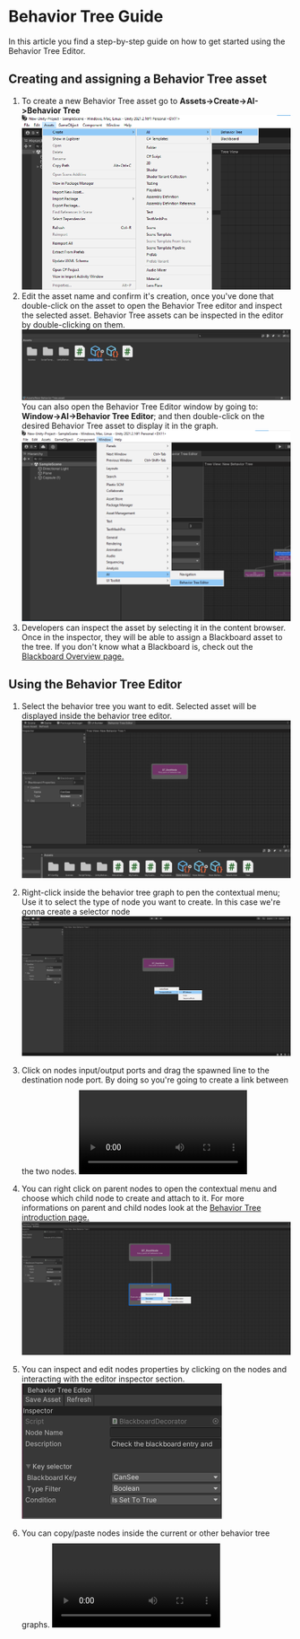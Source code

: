 # Behavior Tree Guide

In this article you find a step-by-step guide on how to get started using the Behavior Tree Editor.

## Creating and assigning a Behavior Tree asset

1. To create a new Behavior Tree asset go to <b>Assets->Create->AI->Behavior Tree</b> ![image](../images/Create%20Behavior%20Tree%20asset.png)
2. Edit the asset name and confirm it's creation, once you've done that double-click on the asset to open the Behavior Tree editor and inspect the selected asset. Behavior Tree assets can be inspected in the editor by double-clicking on them. ![image](../images/Created.png) You can also open the Behavior Tree Editor window by going to: <b>Window->AI->Behavior Tree Editor</b>; and then double-click on the desired Behavior Tree asset to display it in the graph. ![image](../images/Window-%20Behavior%20Tree%20Editor%20option.png)
3. Developers can inspect the asset by selecting it in the content browser. Once in the inspector, they will be able to assign a Blackboard asset to the tree. If you don't know what a Blackboard is, check out the [Blackboard Overview page.](blackboard.md)

## Using the Behavior Tree Editor

1. Select the behavior tree you want to edit. Selected asset will be displayed inside the behavior tree editor.![image](../images/SelectedAsset.png)

2. Right-click inside the behavior tree graph to pen the contextual menu; Use it to select the type of node you want to create. In this case we're gonna create a selector node ![image](../images/CreateNodeExample.png)

3. Click on nodes input/output ports and drag the spawned line to the destination node port. By doing so you're going to create a link between the two nodes.
<video src="../videos/CreateConnectionExample.mp4" controls title="Title" style="margin-top:10px; width:50%, max-widtH:50%, height:50%, max-height:50%"></video>

4. You can right click on parent nodes to open the contextual menu and choose which child node to create and attach to it. For more informations on parent and child nodes look at the [Behavior Tree introduction page.](../articles/behavior-tree.md)
![image](../images/CreateChildExample.png)

5. You can inspect and edit nodes properties by clicking on the nodes and interacting with the editor inspector section.
![mage](../images/EditNodesExample.png)

6. You can copy/paste nodes inside the current or other behavior tree graphs. 
<video src="../videos/CopyPasteExample.mp4" controls title="Title" style="margin-top:10px; width:50%, max-widtH:50%, height:50%, max-height:50%"></video>